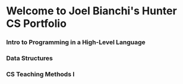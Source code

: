# Welcome to Joel Bianchi's Hunter CS Portfolio

### Intro to Programming in a High-Level Language


### Data Structures


### CS Teaching Methods I



